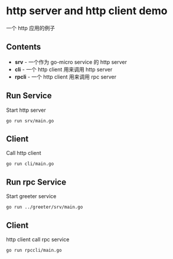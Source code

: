 # http server and http client demo

一个 http 应用的例子

## Contents

- **srv** - 一个作为 go-micro service 的 http server
- **cli** - 一个 http client 用来调用 http server
- **rpcli** - 一个 http client 用来调用 rpc server


## Run Service
Start http server
```shell
go run srv/main.go
```

## Client

Call http client
```shell
go run cli/main.go

```


## Run rpc Service
Start greeter service
```shell
go run ../greeter/srv/main.go
```

## Client
http client call rpc service
```shell
go run rpccli/main.go
```
